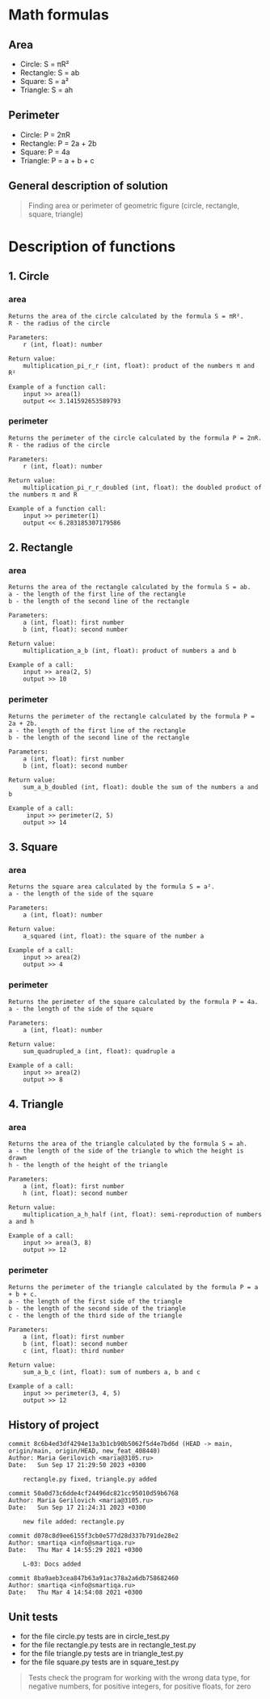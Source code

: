 # Math formulas
## Area
- Circle: S = πR²
- Rectangle: S = ab
- Square: S = a²
- Triangle: S = ah

## Perimeter
- Circle: P = 2πR
- Rectangle: P = 2a + 2b
- Square: P = 4a
- Triangle: P = a + b + c

## General description of solution
> Finding area or perimeter of geometric figure (circle, rectangle, square, triangle)

# Description of functions
## 1. Circle
 ### area
    Returns the area of the circle calculated by the formula S = πR².
    R - the radius of the circle

    Parameters:
        r (int, float): number

    Return value:
        multiplication_pi_r_r (int, float): product of the numbers π and R²

    Example of a function call:
        input >> area(1)
        output << 3.141592653589793
 ### perimeter
    Returns the perimeter of the circle calculated by the formula P = 2nR.
    R - the radius of the circle

    Parameters:
        r (int, float): number

    Return value:
        multiplication_pi_r_r_doubled (int, float): the doubled product of the numbers π and R

    Example of a function call:
        input >> perimeter(1)
        output << 6.283185307179586

## 2. Rectangle
 ### area
    Returns the area of the rectangle calculated by the formula S = ab.
    a - the length of the first line of the rectangle
    b - the length of the second line of the rectangle

    Parameters:
        a (int, float): first number
        b (int, float): second number

    Return value:
        multiplication_a_b (int, float): product of numbers a and b

    Example of a call:
        input >> area(2, 5)
        output >> 10
 ### perimeter
    Returns the perimeter of the rectangle calculated by the formula P = 2a + 2b.
    a - the length of the first line of the rectangle
    b - the length of the second line of the rectangle

    Parameters:
        a (int, float): first number
        b (int, float): second number

    Return value:
        sum_a_b_doubled (int, float): double the sum of the numbers a and b

    Example of a call:
         input >> perimeter(2, 5)
        output >> 14

## 3. Square
 ### area
    Returns the square area calculated by the formula S = a².
    a - the length of the side of the square

    Parameters:
        a (int, float): number

    Return value:
        a_squared (int, float): the square of the number a

    Example of a call:
        input >> area(2)
        output >> 4
 ### perimeter
    Returns the perimeter of the square calculated by the formula P = 4a.
    a - the length of the side of the square

    Parameters:
        a (int, float): number

    Return value:
        sum_quadrupled_a (int, float): quadruple a

    Example of a call:
        input >> area(2)
        output >> 8

## 4. Triangle
 ### area
    Returns the area of the triangle calculated by the formula S = ah.
    a - the length of the side of the triangle to which the height is drawn
    h - the length of the height of the triangle

    Parameters:
        a (int, float): first number
        h (int, float): second number

    Return value:
        multiplication_a_h_half (int, float): semi-reproduction of numbers a and h

    Example of a call:
        input >> area(3, 8)
        output >> 12
 ### perimeter
    Returns the perimeter of the triangle calculated by the formula P = a + b + c.
    a - the length of the first side of the triangle
    b - the length of the second side of the triangle
    c - the length of the third side of the triangle

    Parameters:
        a (int, float): first number
        b (int, float): second number
        c (int, float): third number

    Return value:
        sum_a_b_c (int, float): sum of numbers a, b and c

    Example of a call:
        input >> perimeter(3, 4, 5)
        output >> 12

## History of project
    commit 8c6b4ed3df4294e13a3b1cb90b5062f5d4e7bd6d (HEAD -> main, origin/main, origin/HEAD, new_feat_408440)
    Author: Maria Gerilovich <maria@3105.ru>
    Date:   Sun Sep 17 21:29:50 2023 +0300

        rectangle.py fixed, triangle.py added

    commit 50a0d73c6dde4cf24496dc821cc95010d59b6768
    Author: Maria Gerilovich <maria@3105.ru>
    Date:   Sun Sep 17 21:24:31 2023 +0300

        new file added: rectangle.py

    commit d078c8d9ee6155f3cb0e577d28d337b791de28e2
    Author: smartiqa <info@smartiqa.ru>
    Date:   Thu Mar 4 14:55:29 2021 +0300

        L-03: Docs added

    commit 8ba9aeb3cea847b63a91ac378a2a6db758682460
    Author: smartiqa <info@smartiqa.ru>
    Date:   Thu Mar 4 14:54:08 2021 +0300

## Unit tests
- for the file circle.py tests are in circle_test.py
- for the file rectangle.py tests are in rectangle_test.py
- for the file triangle.py tests are in triangle_test.py
- for the file square.py tests are in square_test.py

>Tests check the program for working with the wrong data type, 
   for negative numbers, for positive integers, for positive floats, for zero
